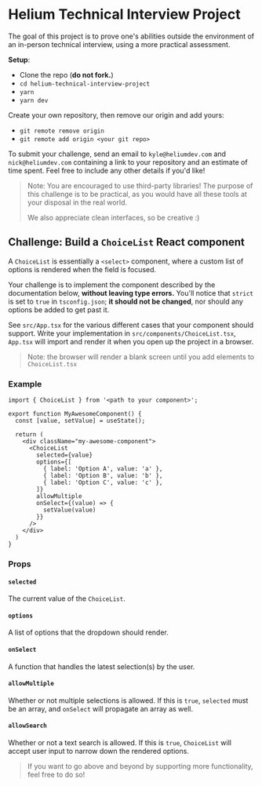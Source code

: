 # Helium Technical Interview Project

The goal of this project is to prove one's abilities outside the environment of an in-person technical interview,
using a more practical assessment.

**Setup**:

- Clone the repo (**do not fork.**)
- `cd helium-technical-interview-project`
- `yarn`
- `yarn dev`

Create your own repository, then remove our origin and add yours:

- `git remote remove origin`
- `git remote add origin <your git repo>`

To submit your challenge, send an email to `kyle@heliumdev.com` and `nick@heliumdev.com` containing a link to your
repository and an estimate of time spent. Feel free to include any other details if you'd like!

> Note: You are encouraged to use third-party libraries! The purpose of this challenge is to be practical, as you would
> have all these tools at your disposal in the real world.  
> 
> We also appreciate clean interfaces, so be creative :)

## Challenge: Build a `ChoiceList` React component

A `ChoiceList` is essentially a `<select>` component, where a custom list of options is rendered when the field is
focused.

Your challenge is to implement the component described by the documentation below, **without leaving type errors.**
You'll notice that `strict` is set to `true` in `tsconfig.json`; **it should not be changed**, nor should any options
be added to get past it.

See `src/App.tsx` for the various different cases that your component should support. Write your implementation in 
`src/components/ChoiceList.tsx`, `App.tsx` will import and render it when you open up the project in a browser.

> Note: the browser will render a blank screen until you add elements to `ChoiceList.tsx`

### Example

```tsx
import { ChoiceList } from '<path to your component>';

export function MyAwesomeComponent() {
  const [value, setValue] = useState();
  
  return (
    <div className="my-awesome-component">
      <ChoiceList
        selected={value}
        options={[
          { label: 'Option A', value: 'a' },
          { label: 'Option B', value: 'b' },
          { label: 'Option C', value: 'c' },
        ]}
        allowMultiple
        onSelect={(value) => {
          setValue(value)
        }}
      />
    </div>
  )
}
```

### Props

#### `selected`

The current value of the `ChoiceList`.

#### `options`

A list of options that the dropdown should render.

#### `onSelect`

A function that handles the latest selection(s) by the user.

#### `allowMultiple`

Whether or not multiple selections is allowed. If this is `true`, `selected` must be an array, and `onSelect` will 
propagate an array as well.

#### `allowSearch`

Whether or not a text search is allowed. If this is `true`, `ChoiceList` will accept user input to narrow down the 
rendered options.

> If you want to go above and beyond by supporting more functionality, feel free to do so! 